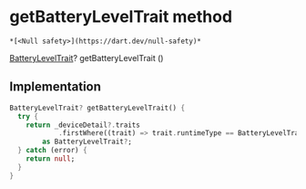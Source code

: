 


# getBatteryLevelTrait method




    *[<Null safety>](https://dart.dev/null-safety)*




[BatteryLevelTrait](https://yonomi.co/yonomi-sdk/BatteryLevelTrait-class.html)? getBatteryLevelTrait
()








## Implementation

```dart
BatteryLevelTrait? getBatteryLevelTrait() {
  try {
    return _deviceDetail?.traits
            .firstWhere((trait) => trait.runtimeType == BatteryLevelTrait)
        as BatteryLevelTrait?;
  } catch (error) {
    return null;
  }
}
```







